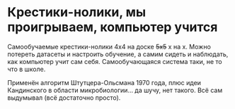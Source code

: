 # Крестики-нолики, мы проигрываем, компьютер учится

Самообучаемые крестики-нолики 4x4 на доске ~~5x5~~ x на x. Можно потереть датасеты и настроить обучение, а самим сидеть и наблюдать, как компьютер учит сам себя. Самообучающаяся система таки, не то что в школе.

Применён алгоритм Штутцера-Ольсмана 1970 года, плюс идеи Кандинского в области микробиологии... да шучу, нет такого. Всё сам выдумывал (всё достаточно просто).
